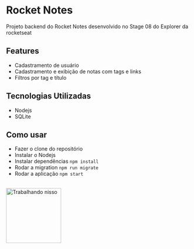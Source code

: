 # Rocket Notes
Projeto backend do Rocket Notes desenvolvido no Stage 08 do Explorer da rocketseat

## Features
- Cadastramento de usuário
- Cadastramento e exibição de notas com tags e links
- Filtros por tag e título

## Tecnologias Utilizadas
- Nodejs
- SQLite

## Como usar
- Fazer o clone do repositório
- Instalar o Nodejs
- Instalar dependências `npm install`
- Rodar a migration `npm run migrate`
- Rodar a aplicação `npm start`
<br>
<img height="150em" src="https://media.giphy.com/media/aZfCwyj5FdxfvOXCjw/giphy.gif" alt="Trabalhando nisso" />

